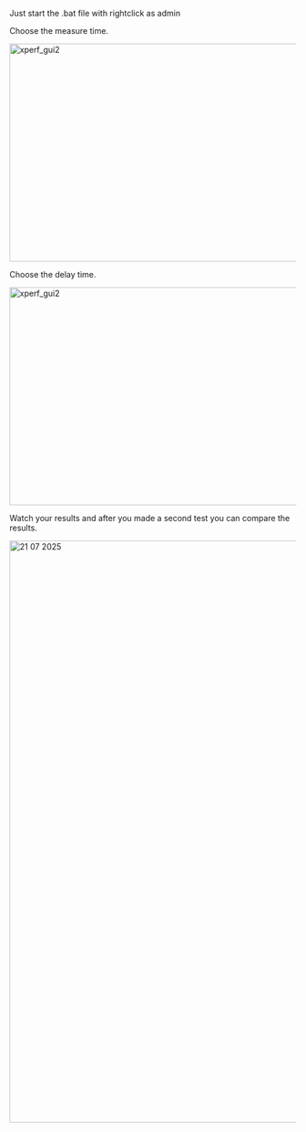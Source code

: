 Just start the .bat file with rightclick as admin

Choose the measure time.

<img width="719" height="382" alt="xperf_gui2" src="https://github.com/user-attachments/assets/72905189-dd41-447f-a5cf-835f8d9e75ce" />

Choose the delay time.

<img width="719" height="382" alt="xperf_gui2" src="https://github.com/user-attachments/assets/b660bfb3-306a-4acb-ae1d-315f3c37d531" />


Watch your results and after you made a second test you can compare the results.


<img width="1920" height="1020" alt="21 07 2025" src="https://github.com/user-attachments/assets/14589b65-218a-4ec3-91af-140906e1c695" />
